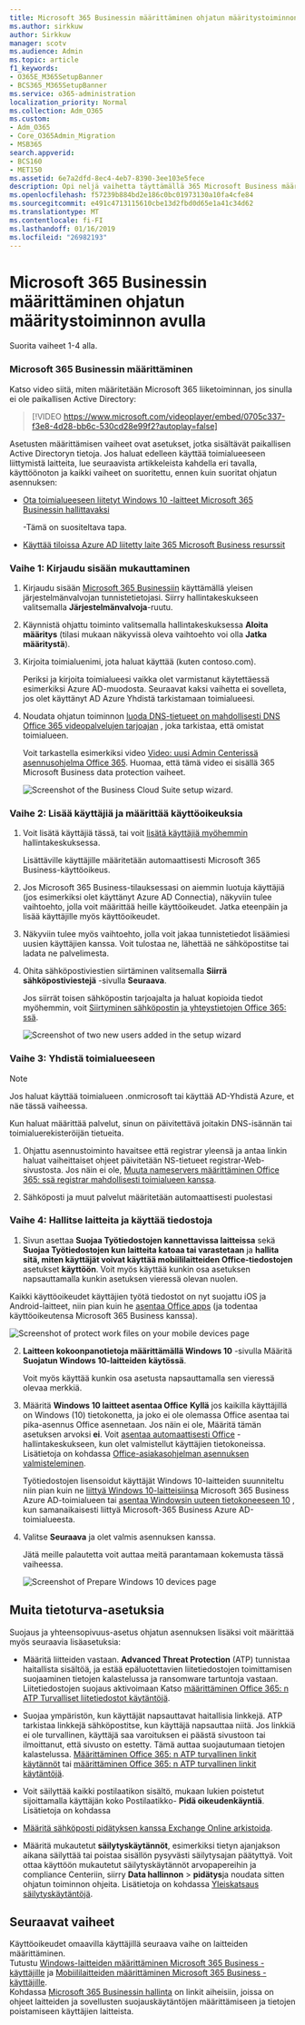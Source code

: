 ```yaml
---
title: Microsoft 365 Businessin määrittäminen ohjatun määritystoiminnon avulla
ms.author: sirkkuw
author: Sirkkuw
manager: scotv
ms.audience: Admin
ms.topic: article
f1_keywords:
- O365E_M365SetupBanner
- BCS365_M365SetupBanner
ms.service: o365-administration
localization_priority: Normal
ms.collection: Adm_O365
ms.custom:
- Adm_O365
- Core_O365Admin_Migration
- MSB365
search.appverid:
- BCS160
- MET150
ms.assetid: 6e7a2dfd-8ec4-4eb7-8390-3ee103e5fece
description: Opi neljä vaihetta täyttämällä 365 Microsoft Business määrittäminen.
ms.openlocfilehash: f57239b884bd2e186c0bc01973130a10fa4cfe84
ms.sourcegitcommit: e491c4713115610cbe13d2fbd0d65e1a41c34d62
ms.translationtype: MT
ms.contentlocale: fi-FI
ms.lasthandoff: 01/16/2019
ms.locfileid: "26982193"
---
```

# <a name="set-up-microsoft-365-business-by-using-the-setup-wizard"></a>Microsoft 365 Businessin määrittäminen ohjatun määritystoiminnon avulla

Suorita vaiheet 1-4 alla.
  
### <a name="set-up-microsoft-365-business"></a>Microsoft 365 Businessin määrittäminen

Katso video siitä, miten määritetään Microsoft 365 liiketoiminnan, jos sinulla ei ole paikallisen Active Directory:
  
> [!VIDEO https://www.microsoft.com/videoplayer/embed/0705c337-f3e8-4d28-bb6c-530cd28e99f2?autoplay=false]
  
Asetusten määrittämisen vaiheet ovat asetukset, jotka sisältävät paikallisen Active Directoryn tietoja. Jos haluat edelleen käyttää toimialueeseen liittymistä laitteita, lue seuraavista artikkeleista kahdella eri tavalla, käyttöönoton ja kaikki vaiheet on suoritettu, ennen kuin suoritat ohjatun asennuksen:
  
- [Ota toimialueeseen liitetyt Windows 10 -laitteet Microsoft 365 Businessin hallittavaksi](manage-windows-devices.md)
    
    -Tämä on suositeltava tapa.
    
- [Käyttää tiloissa Azure AD liitetty laite 365 Microsoft Business resurssit](access-resources.md)
    
### <a name="step-1-personalize-sign-in"></a>Vaihe 1: Kirjaudu sisään mukauttaminen

1. Kirjaudu sisään [Microsoft 365 Businessiin](https://portal.microsoft.com) käyttämällä yleisen järjestelmänvalvojan tunnistetietojasi. Siirry hallintakeskukseen valitsemalla **Järjestelmänvalvoja**-ruutu. 
    
2. Käynnistä ohjattu toiminto valitsemalla hallintakeskuksessa **Aloita määritys** (tilasi mukaan näkyvissä oleva vaihtoehto voi olla **Jatka määritystä**). 
    
3. Kirjoita toimialuenimi, jota haluat käyttää (kuten contoso.com).
    
    Periksi ja kirjoita toimialueesi vaikka olet varmistanut käytettäessä esimerkiksi Azure AD-muodosta. Seuraavat kaksi vaihetta ei sovelleta, jos olet käyttänyt AD Azure Yhdistä tarkistamaan toimialueesi.
    
4. Noudata ohjatun toiminnon [luoda DNS-tietueet on mahdollisesti DNS Office 365 videopalvelujen tarjoajan](https://support.office.com/article/7b7b075d-79f9-4e37-8a9e-fb60c1d95166) , joka tarkistaa, että omistat toimialueen. 
    
    Voit tarkastella esimerkiksi video [Video: uusi Admin Centerissä asennusohjelma Office 365](https://support.office.com/article/a8c2002a-34bc-4ab3-93d8-9b5156c48bf8). Huomaa, että tämä video ei sisällä 365 Microsoft Business data protection vaiheet.
    
    ![Screenshot of the Business Cloud Suite setup wizard.](media/3c4fd40c-2de1-4a87-8ee0-78d3928c7bb7.png)
  
### <a name="step-2-add-users-and-assign-licenses"></a>Vaihe 2: Lisää käyttäjiä ja määrittää käyttöoikeuksia

1. Voit lisätä käyttäjiä tässä, tai voit [lisätä käyttäjiä myöhemmin](add-users-m365b.md) hallintakeskuksessa. 
    
    Lisättäville käyttäjille määritetään automaattisesti Microsoft 365 Business-käyttöoikeus.
    
2. Jos Microsoft 365 Business-tilauksessasi on aiemmin luotuja käyttäjiä (jos esimerkiksi olet käyttänyt Azure AD Connectia), näkyviin tulee vaihtoehto, jolla voit määrittää heille käyttöoikeudet. Jatka eteenpäin ja lisää käyttäjille myös käyttöoikeudet.
    
3. Näkyviin tulee myös vaihtoehto, jolla voit jakaa tunnistetiedot lisäämiesi uusien käyttäjien kanssa. Voit tulostaa ne, lähettää ne sähköpostitse tai ladata ne palvelimesta.
    
4. Ohita sähköpostiviestien siirtäminen valitsemalla **Siirrä sähköpostiviestejä** -sivulla **Seuraava**. 
    
    Jos siirrät toisen sähköpostin tarjoajalta ja haluat kopioida tiedot myöhemmin, voit [Siirtyminen sähköpostin ja yhteystietojen Office 365: ssä](https://support.office.com/article/a3e3bddb-582e-4133-8670-e61b9f58627e).
    
    ![Screenshot of two new users added in the setup wizard](media/8f729967-5c65-4ceb-b737-18119db40564.png)
  
### <a name="step-3-connect-your-domain"></a>Vaihe 3: Yhdistä toimialueeseen

> [!NOTE]
> Jos haluat käyttää toimialueen .onmicrosoft tai käyttää AD-Yhdistä Azure, et näe tässä vaiheessa. 
  
Kun haluat määrittää palvelut, sinun on päivitettävä joitakin DNS-isännän tai toimialuerekisteröijän tietueita.
  
1. Ohjattu asennustoiminto havaitsee että registrar yleensä ja antaa linkin haluat vaiheittaiset ohjeet päivitetään NS-tietueet registrar-Web-sivustosta. Jos näin ei ole, [Muuta nameservers määrittäminen Office 365: ssä registrar mahdollisesti toimialueen kanssa](https://support.office.com/article/a8b487a9-2a45-4581-9dc4-5d28a47010a2).
    
2. Sähköposti ja muut palvelut määritetään automaattisesti puolestasi
    
### <a name="step-4-manage-devices-and-work-files"></a>Vaihe 4: Hallitse laitteita ja käyttää tiedostoja

1. Sivun asettaa **Suojaa Työtiedostojen kannettavissa laitteissa** sekä **Suojaa Työtiedostojen kun laitteita katoaa tai varastetaan** ja **hallita sitä, miten käyttäjät voivat käyttää mobiililaitteiden Office-tiedostojen** asetukset **käyttöön**. Voit myös käyttää kunkin osa asetuksen napsauttamalla kunkin asetuksen vieressä olevan nuolen.
  
  Kaikki käyttöoikeudet käyttäjien työtä tiedostot on nyt suojattu iOS ja Android-laitteet, niin pian kuin he [asentaa Office apps](set-up-mobile-devices.md) (ja todentaa käyttöoikeutensa Microsoft 365 Business kanssa). 
  
  ![Screenshot of protect work files on your mobile devices page](media/3139a9aa-6228-4e74-8166-c6a886d7319f.PNG)
  
2. **Laitteen kokoonpanotietoja määrittämällä Windows 10** -sivulla Määritä **Suojatun Windows 10-laitteiden** **käytössä**.
  
   Voit myös käyttää kunkin osa asetusta napsauttamalla sen vieressä olevaa merkkiä.
  
3. Määritä **Windows 10 laitteet asentaa Office** **Kyllä** jos kaikilla käyttäjillä on Windows (10) tietokonetta, ja joko ei ole olemassa Office asentaa tai pika-asennus Office asennetaan. Jos näin ei ole, Määritä tämän asetuksen arvoksi **ei**. Voit [asentaa automaattisesti Office](auto-install-or-uninstall-office.md) -hallintakeskukseen, kun olet valmistellut käyttäjien tietokoneissa. Lisätietoja on kohdassa [Office-asiakasohjelman asennuksen valmisteleminen](prepare-for-office-client-deployment.md).
  
    Työtiedostojen lisensoidut käyttäjät Windows 10-laitteiden suunniteltu niin pian kuin ne [liittyä Windows 10-laitteisiinsa](set-up-windows-devices.md) Microsoft 365 Business Azure AD-toimialueen tai [asentaa Windowsin uuteen tietokoneeseen 10](https://support.office.com/article/c654bd23-d256-4ac7-8fba-0c993bf5a771.aspx) , kun samanaikaisesti liittyä Microsoft-365 Business Azure AD-toimialueesta. 
  
4. Valitse **Seuraava** ja olet valmis asennuksen kanssa. 
  
    Jätä meille palautetta voit auttaa meitä parantamaan kokemusta tässä vaiheessa.
  
    ![Screenshot of Prepare Windows 10 devices page](media/bff701c1-48a3-44f4-aa95-9d959d57c85b.PNG)
  
## <a name="additional-security-settings"></a>Muita tietoturva-asetuksia

Suojaus ja yhteensopivuus-asetus ohjatun asennuksen lisäksi voit määrittää myös seuraavia lisäasetuksia:
  
- Määritä liitteiden vastaan. **Advanced Threat Protection** (ATP) tunnistaa haitallista sisältöä, ja estää epäluotettavien liitetiedostojen toimittamisen suojaaminen tietojen kalastelussa ja ransomware tartuntoja vastaan. Liitetiedostojen suojaus aktivoimaan Katso [määrittäminen Office 365: n ATP Turvalliset liitetiedostot käytäntöjä](https://support.office.com/article/078eb946-819a-4e13-8673-fe0c0ad3a775#setpolicy).
    
- Suojaa ympäristön, kun käyttäjät napsauttavat haitallisia linkkejä. ATP tarkistaa linkkejä sähköpostitse, kun käyttäjä napsauttaa niitä. Jos linkkiä ei ole turvallinen, käyttäjä saa varoituksen ei päästä sivustoon tai ilmoittanut, että sivusto on estetty. Tämä auttaa suojautumaan tietojen kalastelussa. [Määrittäminen Office 365: n ATP turvallinen linkit käytännöt](https://support.office.com/article/bdd5372d-775e-4442-9c1b-609627b94b5d#reveddefaultscc) tai [määrittäminen Office 365: n ATP turvallinen linkit käytäntöjä](https://support.office.com/article/bdd5372d-775e-4442-9c1b-609627b94b5d#addemailpolscc).
    
- Voit säilyttää kaikki postilaatikon sisältö, mukaan lukien poistetut sijoittamalla käyttäjän koko Postilaatikko- **Pidä oikeudenkäyntiä**. Lisätietoja on kohdassa 
- [Määritä sähköposti pidätyksen kanssa Exchange Online arkistoida](security-features.md#set-up-email-retention-with-exchange-online-archiving).
    
- Määritä mukautetut **säilytyskäytännöt**, esimerkiksi tietyn ajanjakson aikana säilyttää tai poistaa sisällön pysyvästi säilytysajan päätyttyä. Voit ottaa käyttöön mukautetut säilytyskäytännöt arvopapereihin ja compliance Centeriin, siirry **Data hallinnon** \> **pidätys**ja noudata sitten ohjatun toiminnon ohjeita. Lisätietoja on kohdassa [Yleiskatsaus säilytyskäytäntöjä](https://support.office.com/article/5e377752-700d-4870-9b6d-12bfc12d2423).
    
## <a name="next-steps"></a>Seuraavat vaiheet

Käyttöoikeudet omaavilla käyttäjillä seuraava vaihe on laitteiden määrittäminen.<br/> Tutustu [Windows-laitteiden määrittäminen Microsoft 365 Business -käyttäjille](set-up-windows-devices.md) ja [Mobiililaitteiden määrittäminen Microsoft 365 Business -käyttäjille](set-up-mobile-devices.md). <br/>Kohdassa [Microsoft 365 Businessin hallinta](manage.md) on linkit aiheisiin, joissa on ohjeet laitteiden ja sovellusten suojauskäytäntöjen määrittämiseen ja tietojen poistamiseen käyttäjien laitteista. 
  


